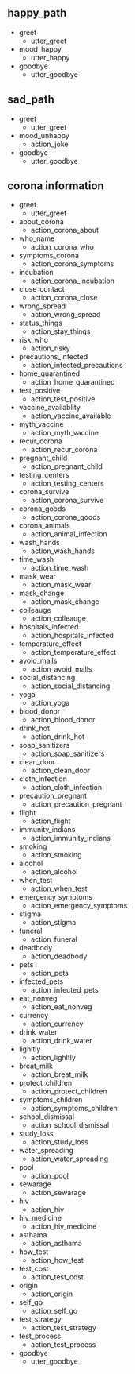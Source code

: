 ## happy_path
* greet
  - utter_greet
* mood_happy
  - utter_happy
* goodbye
  - utter_goodbye

## sad_path
* greet
  - utter_greet
* mood_unhappy
  - action_joke
* goodbye
  - utter_goodbye

## corona information
* greet
    - utter_greet
* about_corona
    - action_corona_about
* who_name
    - action_corona_who
* symptoms_corona
    - action_corona_symptoms
* incubation
    - action_corona_incubation
* close_contact
    - action_corona_close
* wrong_spread
    - action_wrong_spread
* status_things
    - action_stay_things
* risk_who
    - action_risky
* precautions_infected
    - action_infected_precautions
* home_quarantined  
    - action_home_quarantined
* test_positive
    - action_test_positive
* vaccine_availablity
    - action_vaccine_available
* myth_vaccine
    - action_myth_vaccine
* recur_corona
    - action_recur_corona
* pregnant_child
    - action_pregnant_child
* testing_centers
    - action_testing_centers
* corona_survive
    - action_corona_survive
* corona_goods
    - action_corona_goods
* corona_animals
    - action_animal_infection
* wash_hands
    - action_wash_hands
* time_wash
    - action_time_wash
* mask_wear
    - action_mask_wear
* mask_change
    - action_mask_change
* colleauge
    - action_colleauge
* hospitals_infected
    - action_hospitals_infected
* temperature_effect
    - action_temperature_effect
* avoid_malls
    - action_avoid_malls
* social_distancing
    - action_social_distancing
* yoga
    - action_yoga
* blood_donor
    - action_blood_donor
* drink_hot
    - action_drink_hot
* soap_sanitizers
    - action_soap_sanitizers
* clean_door
    - action_clean_door
* cloth_infection
    - action_cloth_infection
* precaution_pregnant
    - action_precaution_pregnant
* flight
    - action_flight
* immunity_indians
    - action_immunity_indians
* smoking
    - action_smoking
* alcohol
    - action_alcohol
* when_test
    - action_when_test
* emergency_symptoms
    - action_emergency_symptoms
* stigma
    - action_stigma
* funeral
    - action_funeral
* deadbody
    - action_deadbody
* pets
    - action_pets
* infected_pets
    - action_infected_pets
* eat_nonveg
    - action_eat_nonveg
* currency
    - action_currency
* drink_water
    - action_drink_water
* lighltly
    - action_lighltly
* breat_milk
    - action_breat_milk
* protect_children
    - action_protect_children
* symptoms_children
    - action_symptoms_children
* school_dismissal
    - action_school_dismissal
* study_loss
    - action_study_loss
* water_spreading
    - action_water_spreading
* pool
    - action_pool
* sewarage
    - action_sewarage
* hiv
    - action_hiv
* hiv_medicine
    - action_hiv_medicine
* asthama 
    - action_asthama
* how_test
    - action_how_test
* test_cost
    - action_test_cost
* origin
    - action_origin
* self_go
    - action_self_go
* test_strategy
    - action_test_strategy
* test_process
    - action_test_process
* goodbye
    - utter_goodbye